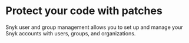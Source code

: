 # Protect your code with patches

Snyk user and group management allows you to set up and manage your Snyk accounts with users, groups, and organizations.

